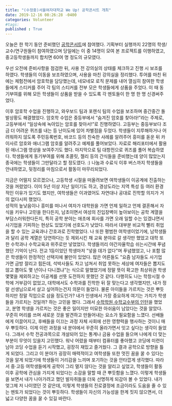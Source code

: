 ```yaml
---
title: "(수정중)서울여자대학교 We Up! 공학콘서트 개최"
date: 2019-12-16 08:26:28 -0400
categories: Volunteer
#tags: 
published : True
---
```


오늘은 한 학기 동안 준비했던 [공학콘서트](https://n.news.naver.com/article/025/0002962622)에 참여했다.
기획부터 실행까지 22명의 학생/교수/연구원들이 참여하였으며 당일에는 이 중 14명이 모여 본 프로젝트를 이행하였고, 중고등학생들까지 합치면 60여 명 정도의 규모였다.

우선 오전에 준비사항을 점검한 뒤, 사용 전 강의실의 상태를 체크하고 진행 시 보조를 하였다.
학생들의 이동을 보조하였으며, 사용을 마친 강의실을 정리했다.
투어를 마친 뒤에는 체험전에서 암호학을 담당했는데, 네모네모 로직 문제를 내어 열심히 참여한 학생들에게 스티커를 주어 각 팀의 스티커를 전부 모은 학생들에게 상품을 주었다.
이 때 동기부여를 위해 모든 학생들이 상품을 받을 수 있도록 각 멘토들이 한 명 한 명 신경써주었다. 

이후 암호학 수업을 진행하고, 와우보드 팀과 포렌식 팀의 수업을 보조하며 중간중간 돌발상황도 해결했었다.
암호학 수업은 중등부에서 “숨겨진 암호를 찾아라!”라는 주제로, 고등부에서 “일상속에 녹아있는 암호를 찾아서!”로 진행하였다.
고등부는 중등부보다 조금 더 어려운 퀴즈를 내는 등 난이도에 있어 차별점을 두었다.
학생들이 지루해하거나 어려워하지 않도록 주민등록번호, 바코드 등의 친숙한 사례를 알려주어 흥미를 돋운 뒤 카이사르 암호와 애너그램 암호를 알려주고 예제를 풀어보았다.
자료로 해리포터에서 활용된 애너그램 영상을 보여주기도 했다.
마지막으로 팀 대항전으로 퀴즈를 풀어 복습하였다.
학생들에게 동기부여를 위해 초콜릿, 젤리 등의 간식들을 준비했는데 양이 많았는지 종국에는 학생들이 그만달라고 할 정도였다. :) 
나눔과 수료식 이후 버스까지 학생들을 안내하였고, 뒷정리를 마침으로서 활동이 마무리되었다.

 지금은 어떨지 모르겠으나, 고등학생 시절을 떠올려보면 여학생들이 이공계에 진출하는 것을 꺼렸었다.
 이미 5년 이상 지난 일이기도 하고, 경상도라는 지역 특성 등 여러 환경적인 이유가 있기도 했지만, 여학생들은 이과였어도 자연대나 공대로 진학할 의지가 거의 없다시피 했었다.  
 성적의 높낮음이나 흥미를 떠나서 여자가 대학원을 가면 언제 일하고 언제 결혼해서 자식을 키우나 고민을 한다든지, 남초이면서 여성의 진입장벽이 높아보이는 공학 계열을 부담스러워한다든지, 특히 공학 분야는 애초에 회사를 가면 오래 일할 수는 있겠냐면서 사기업을 기피하는 현상도 있었기에 선호도가 낮았다.
 따라서 대부분 비교적 빨리 취업을 할 수 있는 교육과나 간호과로 진학했었다.
 나 또한 평범한 여학생이었기에, 남학생들과 달리 공학 계열은 당연하다는 듯 제외시킨 채 교육 분야로 갈 생각만 했었고 대학 또한 수학과나 수학교육과 위주로만 넣었었다.
 학생들끼리 야간자율학습 쉬는시간에 푸념했던 기억이 난다.
 전교 1등이었던 학생마저 "넣을 데가 없다"며 푸념했었고, 나 포함 많은 학생들이 한정적인 선택지에 불만이 있었다.
 많은 어른들도 "요즘 남자들도 사기업 가면 금방 잘리고 힘든데, 석박사들도 차고 넘쳐서 취업 못하는 세상에 여자들은 뽑지도 않고 뽑아도 몇 년이나 다니겠냐"는 식으로 말했었기에 정말 뜻이 확고한 최상위권 학생 몇몇을 제외하고는 이공계를 선뜻 도전하지 못했던 것 같다.
 다행히도 나는 학창시절 수학에 거부감이 없었고, 대학에서도 수학과를 진학한 뒤 잘 맞는다고 생각했지만, 내가 정말 선생님으로서 살고 싶어하는건지 의문이 들었다.
 물론 아이들을 가르치는 것은 뿌듯하지만 정말 직업으로 삼을 정도인가? 내가 인생에서 가장 중요하게 여기는 가치가 학생들을 가르치는 것일까? 하는 고민을 했다.
 그래서 [수학학원 수학교수부의 인턴](https://daun3046.github.io/activity/dyb-post/)을 했었고, 분명 학생을 가르치는 것은 좋은 일이지만 미묘한 아쉬움이 남았다는 것을 알았다.
 꾸준히 머리를 쓰며 새로운 것을 발견하고 만들어내는 요소가 필요함을 느꼈다. 선배들에게 이끌어지고, 후배들을 이끄는 과정 자체 사회에 선한 영향력을 행사하는 것이니 매우 뿌듯하다. 이제 이런 과정을 내 분야에서 꾸준히 올라가면서 잇고 싶다는 생각이 들었다.
 그래서 수학 전공과목으로 개설되어 있는 통계나 금융 수업을 들으며 나에게 더 맞는 부분이 무엇이 있을지 고민했다.
 워낙 어렸을 때부터 컴퓨터를 좋아했고 코딩에 미련이 남아 코딩 수업을 듣기 시작했고, 굉장히 재밌고 즐거웠다.
 그 결과 공학으로 방향을 틀게 되었다.
 그리고 이 분야가 굉장히 매력적이고 여학생들 또한 멋진 꿈을 꿀 수 있다는 것을 알게 되었기에 학생들이 거리감을 느끼며 포기하는 것을 안타깝게 생각했다.
 따라서 중·고등 여학생들에게 공학이 그리 멀지 않다는 것을 알리고 싶었고, 학생들이 활동 이후 공학에 관심을 가지게 되었다는 소감을 말할 때 큰 뿌듯함을 느꼈다.
 이렇게 학생들을 보면서 내가 나아가려고 했던 발자취들을 더욱 선명하게 되감아 볼 수 있었다. 내가 엊그제 저 나이였던 것 같은데, 이렇게 학생들의 진로결정에 조금이라도 도움을 줄 수 있는 멘토가 되었다는 것이 뿌듯하다.
 학생들이 자신의 가능성을 한계 짓지 않으면서, 더 넓고 다양한 꿈을 꿀 수 있길 바란다.

